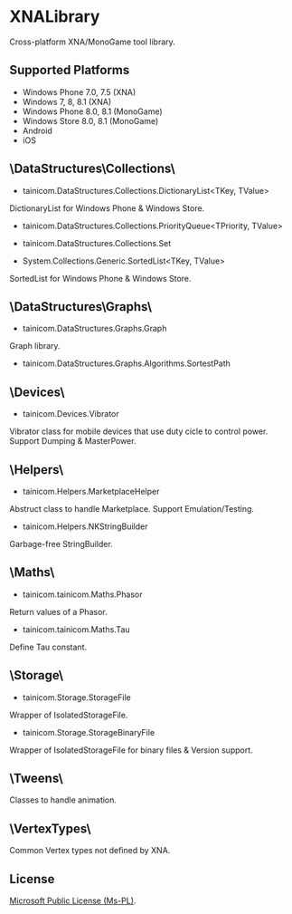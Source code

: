# XNALibrary
Cross-platform XNA/MonoGame tool library.


## Supported Platforms

* Windows Phone 7.0, 7.5 (XNA)
* Windows 7, 8, 8.1 (XNA)
* Windows Phone 8.0, 8.1 (MonoGame)
* Windows Store 8.0, 8.1 (MonoGame)
* Android
* iOS


## \DataStructures\Collections\

 * tainicom.DataStructures.Collections.DictionaryList<TKey, TValue>

DictionaryList for Windows Phone & Windows Store.

 * tainicom.DataStructures.Collections.PriorityQueue<TPriority, TValue>
 
 * tainicom.DataStructures.Collections.Set<TValue>

 * System.Collections.Generic.SortedList<TKey, TValue>

SortedList for Windows Phone & Windows Store.


## \DataStructures\Graphs\

 * tainicom.DataStructures.Graphs.Graph<TNode>

Graph library.

 * tainicom.DataStructures.Graphs.Algorithms.SortestPath<TNode>


## \Devices\

* tainicom.Devices.Vibrator

Vibrator class for mobile devices that use duty cicle to control power.
Support Dumping & MasterPower.


## \Helpers\

* tainicom.Helpers.MarketplaceHelper

Abstruct class to handle Marketplace. Support Emulation/Testing.

* tainicom.Helpers.NKStringBuilder

Garbage-free StringBuilder.


## \Maths\

* tainicom.tainicom.Maths.Phasor

Return values of a Phasor.

* tainicom.tainicom.Maths.Tau

Define Tau constant.


## \Storage\

 * tainicom.Storage.StorageFile 

Wrapper of IsolatedStorageFile.
 * tainicom.Storage.StorageBinaryFile

Wrapper of IsolatedStorageFile for binary files & Version support.


## \Tweens\

Classes to handle animation.


## \VertexTypes\

Common Vertex types not defined by XNA.



## License

[Microsoft Public License (Ms-PL)](https://github.com/tainicom/XNALibrary/blob/master/LICENSE).
